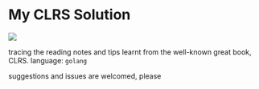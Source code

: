 # My CLRS Solution

![](http://7xox4k.com1.z0.glb.clouddn.com/2018/09/18/20180918194933.png)

tracing the reading notes and tips learnt from the well-known great book, CLRS.
language: `golang`

suggestions and issues are welcomed, please

